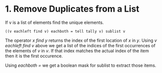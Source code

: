 


# 1. Remove Duplicates from a List

If v is a list of elements find the unique elements.

    ((v eachleft find v) eachboth = tell tally v) sublist v

The operator *x find y* returns the index of the first location of *x* in *y*.
Using *v eachleft find v* above we get a list of the indices of the first
occurrences of the elements of *v* in *v*. If that index matches the actual
index of the item then it is the first occurence.

Using *eachboth =* we get a boolean mask for sublist to extract those items.



